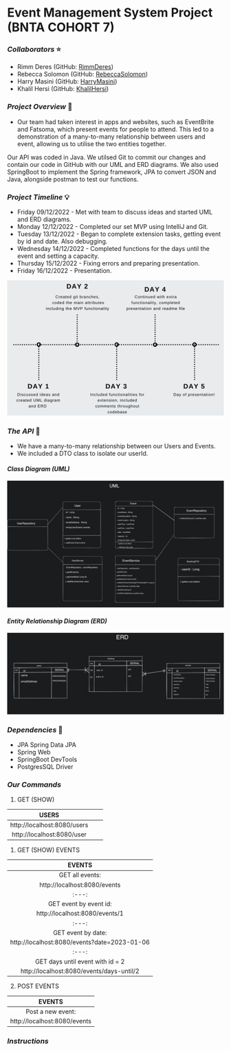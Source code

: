 # **Event Management System Project (BNTA COHORT 7)**

### ***Collaborators*** ⭐
- Rimm Deres (GitHub: [RimmDeres](https://github.com/rimmderes))
- Rebecca Solomon (GitHub: [RebeccaSolomon](https://github.com/rebeccasolomon446))
- Harry Masini (GitHub: [HarryMasini](https://github.com/harry101101))
- Khalil Hersi (GitHub: [KhalilHersi](https://github.com/Crossreference16))

### ***Project Overview*** 🚀

- Our team had taken interest in apps and websites, such as EventBrite and Fatsoma, which present events for people to attend. This led to a demonstration of a many-to-many relationship between users and event, allowing us to utilise the two entities together.

Our API was coded in Java. We utilsed Git to commit our changes and contain our code in GitHub with our UML and ERD diagrams. We also used SpringBoot to implement the Spring framework, JPA to convert JSON and Java, alongside postman to test our functions.

### ***Project Timeline*** 💡

- Friday 09/12/2022 - Met with team to discuss ideas and started UML and ERD diagrams.
- Monday 12/12/2022 - Completed our set MVP using IntelliJ and Git.
- Tuesday 13/12/2022 - Began to complete extension tasks, getting event by id and date. Also debugging.
- Wednesday 14/12/2022 - Completed functions for the days until the event and setting a capacity.
- Thursday 15/12/2022 - Fixing errors and preparing presentation.
- Friday 16/12/2022 - Presentation.

<img src = ./diagrams1/project_overview.png>

### ***The API*** 💎

- We have a many-to-many relationship between our Users and Events.
- We included a DTO class to isolate our userId.

#### ***Class Diagram (UML)***
<img src= ./diagrams1/UML.png>


#### ***Entity Relationship Diagram (ERD)***

<img src= ./diagrams1/ERD.png>

### ***Dependencies*** 🫡

- JPA Spring Data JPA
- Spring Web
- SpringBoot DevTools
- PostgresSQL Driver

### ***Our Commands***

1. GET (SHOW)

| USERS |      |      |
| :---:   |  :---: |  :---: |
| http://localhost:8080/users
http://localhost:8080/user |     |     |

1. GET (SHOW) EVENTS

| EVENTS |
| :---:   
| GET all events: |
| http://localhost:8080/events |
|  :---: 
| GET event by event id: |
| http://localhost:8080/events/1 |
|  :---: 
| GET event by date: |
| http://localhost:8080/events?date=2023-01-06 |
|  :---: 
| GET days until event with id = 2|
| http://localhost:8080/events/days-until/2 |

2. POST EVENTS

| EVENTS |
|  :---: 
| Post a new event: |
| http://localhost:8080/events |






### ***Instructions*** 

